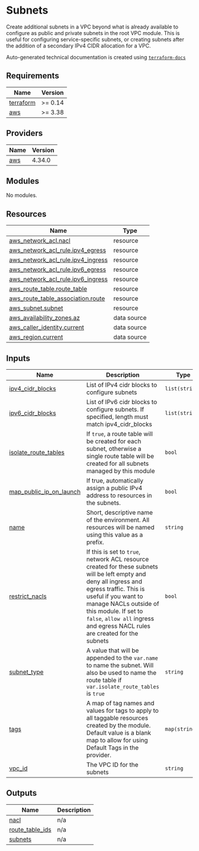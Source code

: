 # Subnets

Create additional subnets in a VPC beyond what is already available to configure as public and private subnets in the
root VPC module.  This is useful for configuring service-specific subnets, or creating subnets after the addition of
a secondary IPv4 CIDR allocation for a VPC.
<!-- BEGINNING OF PRE-COMMIT-TERRAFORM DOCS HOOK -->
Auto-generated technical documentation is created using [`terraform-docs`](https://terraform-docs.io/)

## Requirements

| Name | Version |
|------|---------|
| <a name="requirement_terraform"></a> [terraform](#requirement\_terraform) | >= 0.14 |
| <a name="requirement_aws"></a> [aws](#requirement\_aws) | >= 3.38 |

## Providers

| Name | Version |
|------|---------|
| <a name="provider_aws"></a> [aws](#provider\_aws) | 4.34.0 |

## Modules

No modules.

## Resources

| Name | Type |
|------|------|
| [aws_network_acl.nacl](https://registry.terraform.io/providers/hashicorp/aws/latest/docs/resources/network_acl) | resource |
| [aws_network_acl_rule.ipv4_egress](https://registry.terraform.io/providers/hashicorp/aws/latest/docs/resources/network_acl_rule) | resource |
| [aws_network_acl_rule.ipv4_ingress](https://registry.terraform.io/providers/hashicorp/aws/latest/docs/resources/network_acl_rule) | resource |
| [aws_network_acl_rule.ipv6_egress](https://registry.terraform.io/providers/hashicorp/aws/latest/docs/resources/network_acl_rule) | resource |
| [aws_network_acl_rule.ipv6_ingress](https://registry.terraform.io/providers/hashicorp/aws/latest/docs/resources/network_acl_rule) | resource |
| [aws_route_table.route_table](https://registry.terraform.io/providers/hashicorp/aws/latest/docs/resources/route_table) | resource |
| [aws_route_table_association.route](https://registry.terraform.io/providers/hashicorp/aws/latest/docs/resources/route_table_association) | resource |
| [aws_subnet.subnet](https://registry.terraform.io/providers/hashicorp/aws/latest/docs/resources/subnet) | resource |
| [aws_availability_zones.az](https://registry.terraform.io/providers/hashicorp/aws/latest/docs/data-sources/availability_zones) | data source |
| [aws_caller_identity.current](https://registry.terraform.io/providers/hashicorp/aws/latest/docs/data-sources/caller_identity) | data source |
| [aws_region.current](https://registry.terraform.io/providers/hashicorp/aws/latest/docs/data-sources/region) | data source |

## Inputs

| Name | Description | Type | Default | Required |
|------|-------------|------|---------|:--------:|
| <a name="input_ipv4_cidr_blocks"></a> [ipv4\_cidr\_blocks](#input\_ipv4\_cidr\_blocks) | List of IPv4 cidr blocks to configure subnets | `list(string)` | n/a | yes |
| <a name="input_ipv6_cidr_blocks"></a> [ipv6\_cidr\_blocks](#input\_ipv6\_cidr\_blocks) | List of IPv6 cidr blocks to configure subnets. If specified, length must match ipv4\_cidr\_blocks | `list(string)` | `[]` | no |
| <a name="input_isolate_route_tables"></a> [isolate\_route\_tables](#input\_isolate\_route\_tables) | If `true`, a route table will be created for each subnet, otherwise a single route table will be created for all subnets managed by this module | `bool` | `false` | no |
| <a name="input_map_public_ip_on_launch"></a> [map\_public\_ip\_on\_launch](#input\_map\_public\_ip\_on\_launch) | If true, automatically assign a public IPv4 address to resources in the subnets. | `bool` | `false` | no |
| <a name="input_name"></a> [name](#input\_name) | Short, descriptive name of the environment. All resources will be named using this value as a prefix. | `string` | n/a | yes |
| <a name="input_restrict_nacls"></a> [restrict\_nacls](#input\_restrict\_nacls) | If this is set to `true`, network ACL resource created for these subnets will be left empty and deny all ingress and egress traffic. This is useful if you want to manage NACLs outside of this module. If set to `false`, `allow all` ingress and egress NACL rules are created for the subnets | `bool` | `false` | no |
| <a name="input_subnet_type"></a> [subnet\_type](#input\_subnet\_type) | A value that will be appended to the `var.name` to name the subnet. Will also be used to name the route table if `var.isolate_route_tables` is `true` | `string` | `"subnet"` | no |
| <a name="input_tags"></a> [tags](#input\_tags) | A map of tag names and values for tags to apply to all taggable resources created by the module. Default value is a blank map to allow for using Default Tags in the provider. | `map(string)` | `{}` | no |
| <a name="input_vpc_id"></a> [vpc\_id](#input\_vpc\_id) | The VPC ID for the subnets | `string` | n/a | yes |

## Outputs

| Name | Description |
|------|-------------|
| <a name="output_nacl"></a> [nacl](#output\_nacl) | n/a |
| <a name="output_route_table_ids"></a> [route\_table\_ids](#output\_route\_table\_ids) | n/a |
| <a name="output_subnets"></a> [subnets](#output\_subnets) | n/a |
<!-- END OF PRE-COMMIT-TERRAFORM DOCS HOOK -->
